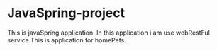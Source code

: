 # JavaSpring-project
This is javaSpring application. In this application i am use webRestFul service.This is application for homePets.
